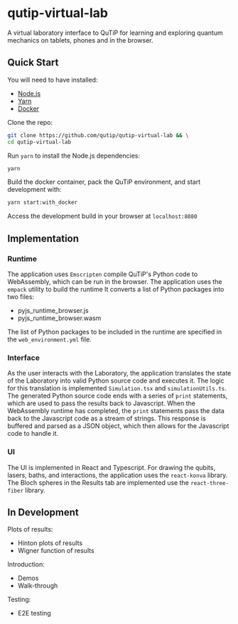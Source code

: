 # qutip-virtual-lab
A virtual laboratory interface to QuTiP for learning and exploring quantum mechanics on tablets, phones and in the browser.

## Quick Start

You will need to have installed:

- [Node.js](https://nodejs.org/en)
- [Yarn](https://yarnpkg.com/getting-started/install)
- [Docker](https://docs.docker.com/engine/install/)

Clone the repo:

```sh
git clone https://github.com/qutip/qutip-virtual-lab && \
cd qutip-virtual-lab
```

Run `yarn` to install the Node.js dependencies:

```sh
yarn
```

Build the docker container, pack the QuTiP environment, and start development with:

```sh
yarn start:with_docker
```

Access the development build in your browser at `localhost:8080`

## Implementation

### Runtime

The application uses `Emscripten` compile QuTiP's Python code to WebAssembly, which can be run in the browser. 
The application uses the `empack` utility to build the runtime
It converts a list of Python packages into two files:

- pyjs_runtime_browser.js
- pyjs_runtime_browser.wasm

The list of Python packages to be included in the runtime are specified in the `web_environment.yml` file.

### Interface

As the user interacts with the Laboratory, the application translates the state of the Laboratory into valid Python source code and executes it.
The logic for this translation is implemented `Simulation.tsx` and `simulationUtils.ts`.
The generated Python source code ends with a series of `print` statements, which are used to pass the results back to Javascript.
When the WebAssembly runtime has completed, the `print` statements pass the data back to the Javascript code as a stream of strings.
This response is buffered and parsed as a JSON object, which then allows for the Javascript code to handle it.

### UI

The UI is implemented in React and Typescript.
For drawing the qubits, lasers, baths, and interactions, the application uses the `react-konva` library.
The Bloch spheres in the Results tab are implemented use the `react-three-fiber` library.

## In Development

Plots of results:
- Hinton plots of results
- Wigner function of results

Introduction:
- Demos
- Walk-through

Testing:
- E2E testing